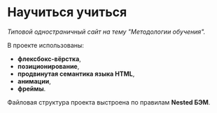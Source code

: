 # Научиться учиться

*Типовой одностраничный сайт на тему "Методологии обучения".*

В проекте использованы:
* **флексбокс-вёрстка**,
* **позиционирование**,
* **продвинутая семантика языка HTML**,
* **анимации**,
* **фреймы**.

Файловая структура проекта выстроена по правилам **Nested БЭМ**.
